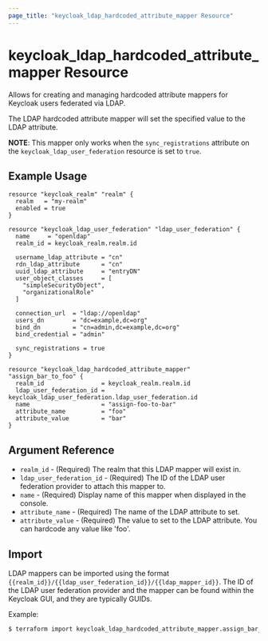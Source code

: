 ```yaml
---
page_title: "keycloak_ldap_hardcoded_attribute_mapper Resource"
---
```


# keycloak_ldap_hardcoded_attribute_mapper Resource

Allows for creating and managing hardcoded attribute mappers for Keycloak users federated via LDAP.

The LDAP hardcoded attribute mapper will set the specified value to the LDAP attribute.

**NOTE**: This mapper only works when the `sync_registrations` attribute on the `keycloak_ldap_user_federation` resource is set to `true`.

## Example Usage

```hcl
resource "keycloak_realm" "realm" {
  realm   = "my-realm"
  enabled = true
}

resource "keycloak_ldap_user_federation" "ldap_user_federation" {
  name     = "openldap"
  realm_id = keycloak_realm.realm.id

  username_ldap_attribute = "cn"
  rdn_ldap_attribute      = "cn"
  uuid_ldap_attribute     = "entryDN"
  user_object_classes     = [
    "simpleSecurityObject",
    "organizationalRole"
  ]

  connection_url  = "ldap://openldap"
  users_dn        = "dc=example,dc=org"
  bind_dn         = "cn=admin,dc=example,dc=org"
  bind_credential = "admin"

  sync_registrations = true
}

resource "keycloak_ldap_hardcoded_attribute_mapper" "assign_bar_to_foo" {
  realm_id                = keycloak_realm.realm.id
  ldap_user_federation_id = keycloak_ldap_user_federation.ldap_user_federation.id
  name                    = "assign-foo-to-bar"
  attribute_name          = "foo"
  attribute_value         = "bar"
}
```

## Argument Reference

-   `realm_id` - (Required) The realm that this LDAP mapper will exist in.
-   `ldap_user_federation_id` - (Required) The ID of the LDAP user federation provider to attach this mapper to.
-   `name` - (Required) Display name of this mapper when displayed in the console.
-   `attribute_name` - (Required) The name of the LDAP attribute to set.
-   `attribute_value` - (Required) The value to set to the LDAP attribute. You can hardcode any value like 'foo'.

## Import

LDAP mappers can be imported using the format `{{realm_id}}/{{ldap_user_federation_id}}/{{ldap_mapper_id}}`.
The ID of the LDAP user federation provider and the mapper can be found within the Keycloak GUI, and they are typically GUIDs.

Example:

```bash
$ terraform import keycloak_ldap_hardcoded_attribute_mapper.assign_bar_to_foo my-realm/af2a6ca3-e4d7-49c3-b08b-1b3c70b4b860/3d923ece-1a91-4bf7-adaf-3b82f2a12b67
```
